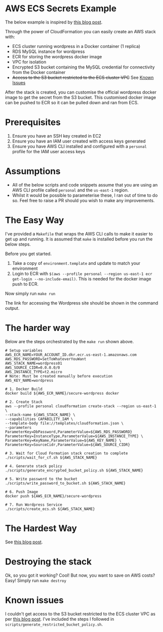 # AWS ECS Secrets Example

The below example is inspired by [this blog post](https://aws.amazon.com/blogs/security/how-to-manage-secrets-for-amazon-ec2-container-service-based-applications-by-using-amazon-s3-and-docker/).

Through the power of CloudFormation you can easily create an AWS stack with:
- ECS cluster running wordpress in a Docker container (1 replica)
- RDS MySQL instance for wordpress
- ECR for storing the wordpress docker image
- VPC for isolation
- Encrypted S3 bucket containing the MySQL credential for connectivity from the Docker container
- ~~Access to the S3 bucket restricted to the ECS cluster VPC~~ See [Known Issues](https://github.com/craigbarrau/aws-ecs-wordpress#known-issues)

After the stack is created, you can customise the official
wordpress docker image to get the secret from the S3 bucket.
This customised docker image can be pushed to ECR so it can
be pulled down and ran from ECS.

# Prerequisites

1. Ensure you have an SSH key created in EC2
2. Ensure you have an IAM user created with access keys generated
3. Ensure you have AWS CLI installed and configured with a `personal` profile for the IAM user access keys

# Assumptions

- All of the below scripts and code snippets assume that you are using
an AWS CLI profile called `personal` and the `us-east-1` region.
- Whilst it would be possible to parameterise these, I ran out of time
to do so. Feel free to raise a PR should you wish to make any improvements.

# The Easy Way

I've provided a `Makefile` that wraps the AWS CLI calls
to make it easier to get up and running. It is assumed that
`make` is installed before you run the below steps.

Before you get started.
1. Take a copy of `environment.template` and update to match your environment
2. Login to ECR with `$(aws --profile personal --region us-east-1 ecr get-login --no-include-email)`. This is needed for the docker image push to ECR.

Now simply run
`make run`

The link for accessing the Wordpress site should be shown in the command output.

# The harder way

Below are the steps orchestrated by the `make run` shown above.

```
# Setup variables
AWS_ECR_NAME=YOUR_ACCOUNT_ID.dkr.ecr.us-east-1.amazonaws.com
AWS_RDS_PASSWORD=SetToWhateverYouWant
AWS_STACK_NAME=wordpress01
AWS_SOURCE_CIDR=0.0.0.0/0
AWS_INSTANCE_TYPE=t2.micro
# Note: Must be created manually before execution
AWS_KEY_NAME=wordpress

# 1. Docker Build
docker build ${AWS_ECR_NAME}/secure-wordpress docker

# 2. Create Stack
aws --profile personal cloudformation create-stack --region us-east-1 \
--stack-name ${AWS_STACK_NAME} \
--capabilities CAPABILITY_IAM \
--template-body file://templates/cloudformation.json \
--parameters ParameterKey=DbPassword,ParameterValue=${AWS_RDS_PASSWORD}
ParameterKey=InstanceType,ParameterValue=${AWS_INSTANCE_TYPE} \
ParameterKey=KeyName,ParameterValue=${AWS_KEY_NAME} \
ParameterKey=SourceCidr,ParameterValue=${AWS_SOURCE_CIDR}

# 3. Wait for Cloud Formation stack creation to complete
./scripts/wait_for_cf.sh ${AWS_STACK_NAME}

# 4. Generate stack policy
./scripts/generate_encrypted_bucket_policy.sh ${AWS_STACK_NAME}

# 5. Write password to the bucket
./scripts/write_password_to_bucket.sh ${AWS_STACK_NAME}

# 6. Push Image
docker push ${AWS_ECR_NAME}/secure-wordpress

# 7. Run Wordpress Service
./scripts/create_ecs.sh ${AWS_STACK_NAME}
```

# The Hardest Way

See [this blog post](https://aws.amazon.com/blogs/security/how-to-manage-secrets-for-amazon-ec2-container-service-based-applications-by-using-amazon-s3-and-docker/).

# Destroying the stack

Ok, so you got it working? Cool!
But now, you want to save on AWS costs? Easy!
Simply run `make destroy`

# Known issues

I couldn't get access to the S3 bucket restricted to the ECS cluster VPC as per [this blog post](https://aws.amazon.com/blogs/security/how-to-manage-secrets-for-amazon-ec2-container-service-based-applications-by-using-amazon-s3-and-docker/). I've included the steps I followed in `scripts/generate_restricted_bucket_policy.sh`.  
